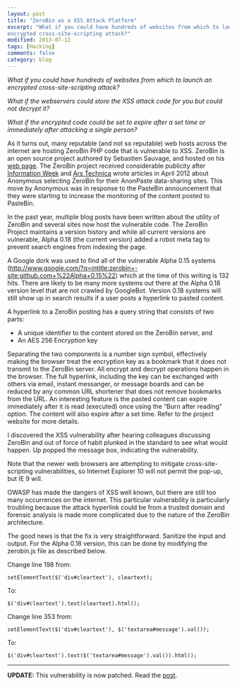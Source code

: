 ```yaml
---
layout: post
title: "ZeroBin as a XSS Attack Platform"
excerpt: "What if you could have hundreds of websites from which to launch an
encrypted cross-site-scripting attack?"
modified: 2013-07-12
tags: [Hacking]
comments: false
category: blog
---
```


_What if you could have hundreds of websites from which to launch an
encrypted cross-site-scripting attack?_

_What if the webservers could store the XSS attack code for you but could
not decrypt it?_

_What if the encrypted code could be set to expire after a set time or
immediately after attacking a single person?_

As it turns out, many reputable (and not so reputable) web hosts across the
internet are hosting ZeroBin PHP code that is vulnerable to XSS.  ZeroBin is an
open source project authored by Sebastien Sauvage, and hosted on his
[web page](http://sebsauvage.net/wiki/doku.php?id=php:zerobin).
The ZeroBin project received considerable publicity after
[Information Week](http://www.informationweek.com/security/vulnerabilities/anonymous-builds-new-haven-for-stolen-da/232900590)
and
[Ars Technica](http://arstechnica.com/information-technology/2012/04/anonymous-builds-its-own-pastebin-like-site/)
wrote articles in April 2012 about Anonymous selecting ZeroBin for
their AnonPaste data-sharing sites.  This move by Anonymous was in response to
the PasteBin announcement that they were starting to increase the monitoring of
the content posted to PasteBin.

In the past year, multiple blog posts have been written about the utility of
ZeroBin and several sites now host the vulnerable code.  The ZeroBin Project
maintains a version history and while all current versions are vulnerable,
Alpha 0.18 (the current version) added a robot meta tag to prevent search
engines from indexing the page.

A Google dork was used to find all of the vulnerable Alpha 0.15 systems
(http://www.google.com/?q=intitle:zerobin+-site:github.com+%22Alpha+0.15%22)
which at the time of this writing is 132 hits.  There are likely to be many
more systems out there at the Alpha 0.18 version level that are not crawled by
GoogleBot.  Version 0.18 systems will still show up in search results if a user
posts a hyperlink to pasted content.

A hyperlink to a ZeroBin posting has a query string that consists of two parts:

* A unique identifier to the content stored on the ZeroBin server, and
* An AES 256 Encryption key

Separating the two components is a number sign symbol, effectively making the
browser treat the encryption key as a bookmark that it does not transmit to the
ZeroBin server.  All encrypt and decrypt operations happen in the browser.  The
full hyperlink, including the key can be exchanged with others via email,
instant messanger, or message boards and can be reduced by any common URL
shortener that does not remove bookmarks from the URL.  An interesting feature
is the pasted content can expire immediately after it is read (executed) once
using the “Burn after reading” option.  The content will also expire after
a set time.  Refer to the project website for more details.

I discovered the XSS vulnerability after hearing colleagues discussing ZeroBin
and out of force of habit plunked in the standard <script>Alert("XSS")</script>
to see what would happen.  Up popped the message box, indicating the
vulnerability.

Note that the newer web browsers are attempting to mitigate
cross-site-scripting vulnerabilities, so Internet Explorer 10 will not permit
the pop-up, but IE 9 will.

OWASP has made the dangers of XSS well known, but there are still too many
occurrences on the internet.  This particular vulnerability is particularly
troubling because the attack hyperlink could be from a trusted domain and
forensic analysis is made more complicated due to the nature of the ZeroBin
architecture.

The good news is that the fix is very straightforward. Sanitize the input and
output.  For the Alpha 0.18 version, this can be done by modifying the
zerobin.js file as described below.

Change line 198 from:

```
setElementText($('div#cleartext'), cleartext);
```

To:

```
$('div#cleartext').text(cleartext).html();
```

Change line 353 from:

```
setElementText($('div#cleartext'), $('textarea#message').val());
```

To:

```
$('div#cleartext').text($('textarea#message').val()).html();
```

---

**UPDATE:** This vulnerability is now patched. Read the
[post](/blog/zerobin-xss-vulnerability-patched-in-0-19/).
